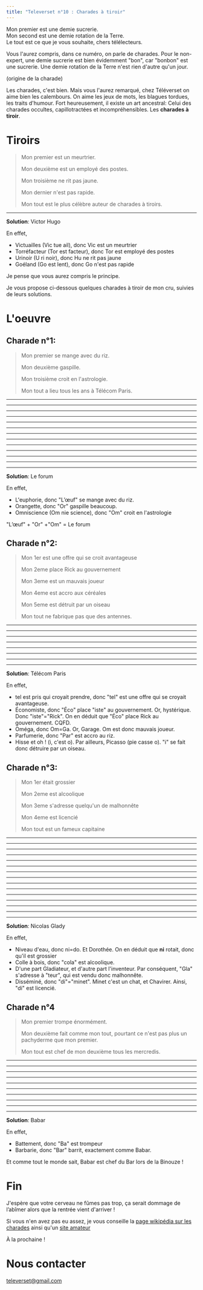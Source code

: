 ```yaml
---
title: "Televerset n°10 : Charades à tiroir"
---
```


Mon premier est une demie sucrerie.  
Mon second est une demie rotation de la Terre.  
Le tout est ce que je vous souhaite, chers télélecteurs.

Vous l'aurez compris, dans ce numéro, on parle de charades. Pour le non-expert, une demie sucrerie est bien évidemment "bon", car "bonbon" est une sucrerie. Une demie rotation de la Terre n'est rien d'autre qu'un jour.

(origine de la charade)

Les charades, c'est bien.
Mais vous l'aurez remarqué, chez Téléverset on aime bien les calembours. On aime les jeux de mots, les blagues tordues, les traits d'humour.
Fort heureusement, il existe un art ancestral: Celui des charades occultes, capillotractées et incompréhensibles. Les **charades à tiroir**. 


# Tiroirs

> Mon premier est un meurtrier.
> 
> Mon deuxième est un employé des postes.
> 
> Mon troisième ne rit pas jaune.
> 
> Mon dernier n'est pas rapide.
> 
> Mon tout est le plus célèbre auteur de charades à tiroirs.

---

**Solution**: Victor Hugo

En effet,
- Victuailles (Vic tue ail), donc Vic est un meurtrier
- Torréfacteur (Tor est facteur), donc Tor est employé des postes
- Urinoir (U ri noir), donc Hu ne rit pas jaune
- Goéland (Go est lent), donc Go n'est pas rapide


Je pense que vous aurez compris le principe.

Je vous propose ci-dessous quelques charades à tiroir de mon cru, suivies de leurs solutions.

# L'oeuvre

## Charade n°1:

> Mon premier se mange avec du riz.
> 
> Mon deuxième gaspille.
> 
> Mon troisième croit en l'astrologie.
> 
> Mon tout a lieu tous les ans à Télécom Paris.

---
---
---
---
---
---
---
---
---
---
---
---
---

**Solution**: Le forum

En effet,
- L'euphorie, donc "L’œuf" se mange avec du riz.
- Orangette, donc "Or" gaspille beaucoup.
- Omniscience (Om nie science), donc "Om" croit en l'astrologie

"L’œuf" + "Or" +"Om" = Le forum

## Charade n°2:

> Mon 1er est une offre qui se croit avantageuse
> 
> Mon 2eme place Rick au gouvernement
> 
> Mon 3eme est un mauvais joueur
>
> Mon 4eme est accro aux céréales 
> 
> Mon 5eme est détruit par un oiseau
> 
> Mon tout ne fabrique pas que des antennes.

---
---
---
---
---
---
---
---

**Solution**: Télécom Paris

En effet,
- tel est pris qui croyait prendre, donc "tel" est une offre qui se croyait avantageuse.
- Économiste, donc "Éco" place "iste" au gouvernement. Or, hystérique. Donc "iste"="Rick". On en déduit que "Éco" place Rick au gouvernement. CQFD.
- Oméga, donc Om=Ga. Or, Garage. Om est donc mauvais joueur.
- Parfumerie, donc "Par" est accro au riz.
- Hisse et oh ! (i, c'est o). Par ailleurs, Picasso (pie casse o). "i" se fait donc détruire par un oiseau.



## Charade n°3:

>Mon 1er était grossier
>
>Mon 2eme est alcoolique
>
>Mon 3eme s'adresse quelqu'un de malhonnête
>
>Mon 4eme est licencié
>
> Mon tout est un fameux capitaine

---
---
---
---
---
---
---
---
---
---
---
---
---
---
---

**Solution**: Nicolas Glady

En effet,
- Niveau d'eau, donc ni=do. Et Dorothée. On en déduit que **ni** rotait, donc qu'il est grossier
- Colle à bois, donc "cola" est alcoolique.
- D'une part Gladiateur, et d'autre part l'inventeur. Par conséquent, "Gla" s'adresse à "teur", qui est vendu donc malhonnête.
- Disséminé, donc "di"="minet". Minet c'est un chat, et Chavirer. Ainsi, "di" est licencié.



## Charade n°4

> Mon premier trompe énormément.
> 
> Mon deuxième fait comme mon tout, pourtant ce n'est pas plus un pachyderme que mon premier.
>
> Mon tout est chef de mon deuxième tous les mercredis.


---
---
---
---
---
---
---
---
---
---

**Solution**: Babar

En effet,
- Battement, donc "Ba" est trompeur
- Barbarie, donc "Bar" barrit, exactement comme Babar.

Et comme tout le monde sait, Babar est chef du Bar lors de la Binouze !



# Fin

J'espère que votre cerveau ne fûmes pas trop, ça serait dommage de l’abîmer alors que la rentrée vient d'arriver !

Si vous n'en avez pas eu assez, je vous conseille la [page wikipédia sur les charades](https://fr.wikipedia.org/wiki/Charade) ainsi qu'un [site amateur](http://chuttt.free.fr/Collections/page1/page2/page24/page24.html)

À la prochaine !

# Nous contacter

televerset@gmail.com